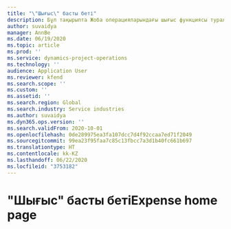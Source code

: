 ```yaml
---
title: "\"Шығыс\" басты беті"
description: Бұл тақырыпта Жоба операцияларындағы шығыс функциясы туралы ақпарат берілген.
author: suvaidya
manager: AnnBe
ms.date: 06/19/2020
ms.topic: article
ms.prod: ''
ms.service: dynamics-project-operations
ms.technology: ''
audience: Application User
ms.reviewer: kfend
ms.search.scope: ''
ms.custom: ''
ms.assetid: ''
ms.search.region: Global
ms.search.industry: Service industries
ms.author: suvaidya
ms.dyn365.ops.version: ''
ms.search.validFrom: 2020-10-01
ms.openlocfilehash: 0de289975ea3fa107dcc7d4f92ccaa7ed71f2049
ms.sourcegitcommit: 99ea23f95faa7c85c13fbcc7a3d1b40fc661b697
ms.translationtype: HT
ms.contentlocale: kk-KZ
ms.lasthandoff: 06/22/2020
ms.locfileid: "3753182"
---
```

# <a name="expense-home-page"></a><span data-ttu-id="67ac2-103">"Шығыс" басты беті</span><span class="sxs-lookup"><span data-stu-id="67ac2-103">Expense home page</span></span>


